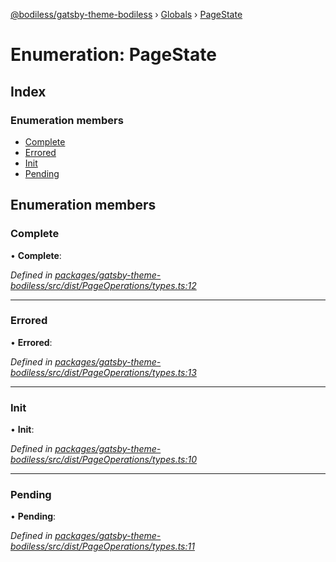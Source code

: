 [@bodiless/gatsby-theme-bodiless](../README.md) › [Globals](../globals.md) › [PageState](pagestate.md)

# Enumeration: PageState

## Index

### Enumeration members

* [Complete](pagestate.md#complete)
* [Errored](pagestate.md#errored)
* [Init](pagestate.md#init)
* [Pending](pagestate.md#pending)

## Enumeration members

###  Complete

• **Complete**:

*Defined in [packages/gatsby-theme-bodiless/src/dist/PageOperations/types.ts:12](https://github.com/johnsonandjohnson/Bodiless-JS/blob/6aa65c14/packages/gatsby-theme-bodiless/src/dist/PageOperations/types.ts#L12)*

___

###  Errored

• **Errored**:

*Defined in [packages/gatsby-theme-bodiless/src/dist/PageOperations/types.ts:13](https://github.com/johnsonandjohnson/Bodiless-JS/blob/6aa65c14/packages/gatsby-theme-bodiless/src/dist/PageOperations/types.ts#L13)*

___

###  Init

• **Init**:

*Defined in [packages/gatsby-theme-bodiless/src/dist/PageOperations/types.ts:10](https://github.com/johnsonandjohnson/Bodiless-JS/blob/6aa65c14/packages/gatsby-theme-bodiless/src/dist/PageOperations/types.ts#L10)*

___

###  Pending

• **Pending**:

*Defined in [packages/gatsby-theme-bodiless/src/dist/PageOperations/types.ts:11](https://github.com/johnsonandjohnson/Bodiless-JS/blob/6aa65c14/packages/gatsby-theme-bodiless/src/dist/PageOperations/types.ts#L11)*
